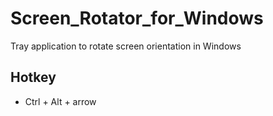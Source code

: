 # Screen_Rotator_for_Windows
Tray application to rotate screen orientation in Windows

## Hotkey
- Ctrl + Alt + arrow
